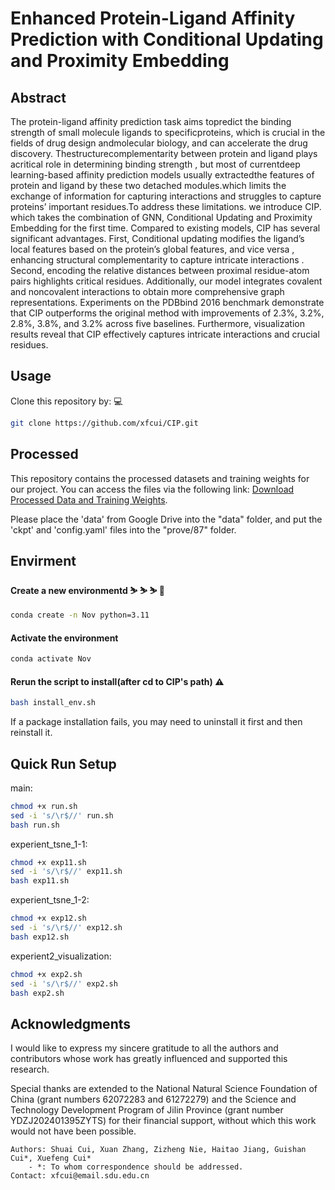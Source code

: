 # Enhanced Protein-Ligand Affinity Prediction with Conditional Updating and Proximity Embedding


## Abstract

The protein-ligand affinity prediction task aims topredict the binding strength of small molecule ligands to specificproteins, which is crucial in the fields of drug design andmolecular biology, and can accelerate the drug discovery. Thestructurecomplementarity between protein and ligand plays acritical role in determining binding strength , but most of currentdeep learning-based affinity prediction models usually extractedthe features of protein and ligand by these two detached modules.which limits the exchange of information for capturing interactions and struggles to capture proteins’ important residues.To address these limitations. we introduce CIP. which takes the combination of GNN, Conditional Updating and Proximity Embedding for the first time. Compared to existing models, CIP has several significant advantages. First, Conditional updating modifies the ligand’s local features based on the protein’s global features, and vice versa , enhancing structural complementarity
to capture intricate interactions . Second, encoding the relative distances between proximal residue-atom pairs highlights critical residues. Additionally, our model integrates covalent and noncovalent interactions to obtain more comprehensive graph representations. Experiments on the PDBbind 2016 benchmark demonstrate that CIP outperforms the original method with improvements of 2.3%, 3.2%, 2.8%, 3.8%, and 3.2% across five baselines. Furthermore, visualization results reveal that CIP effectively captures intricate interactions and crucial residues.


## Usage

Clone this repository by: 💻
```bash
git clone https://github.com/xfcui/CIP.git
```

## Processed
This repository contains the processed datasets and training weights for our project. You can access the files via the following link: [Download Processed Data and Training Weights](https://drive.google.com/drive/folders/14aFDFyZ-a3tGJEObvgDewgyUjHBLGzNS?usp=sharing).

Please place the 'data' from Google Drive into the "data" folder, and put the 'ckpt' and 'config.yaml' files into the "prove/87" folder.
## Envirment

#### Create a new environmentd ⛷️ ⛷️ ⛷️ 🏥

```bash
conda create -n Nov python=3.11
```
#### Activate the environment

```bash
conda activate Nov
```
#### Rerun the script to install(after cd to CIP's path) ⚠️ 

```bash
bash install_env.sh
```
If a package installation fails, you may need to uninstall it first and then reinstall it.
## Quick Run Setup
main:
```bash
chmod +x run.sh
sed -i 's/\r$//' run.sh
bash run.sh
```
experient_tsne_1-1:
```bash
chmod +x exp11.sh
sed -i 's/\r$//' exp11.sh
bash exp11.sh
```
experient_tsne_1-2:
```bash
chmod +x exp12.sh
sed -i 's/\r$//' exp12.sh
bash exp12.sh
```
experient2_visualization:
```bash
chmod +x exp2.sh
sed -i 's/\r$//' exp2.sh
bash exp2.sh
```


## Acknowledgments
I would like to express my sincere gratitude to all the authors and contributors whose work has greatly influenced and supported this research. 

Special thanks are extended to the National Natural Science Foundation of China (grant numbers 62072283 and 61272279) and the Science and Technology Development Program of Jilin Province (grant number YDZJ202401395ZYTS) for their financial support, without which this work would not have been possible.






```
Authors: Shuai Cui, Xuan Zhang, Zizheng Nie, Haitao Jiang, Guishan Cui*, Xuefeng Cui*
    - *: To whom correspondence should be addressed.
Contact: xfcui@email.sdu.edu.cn
```


